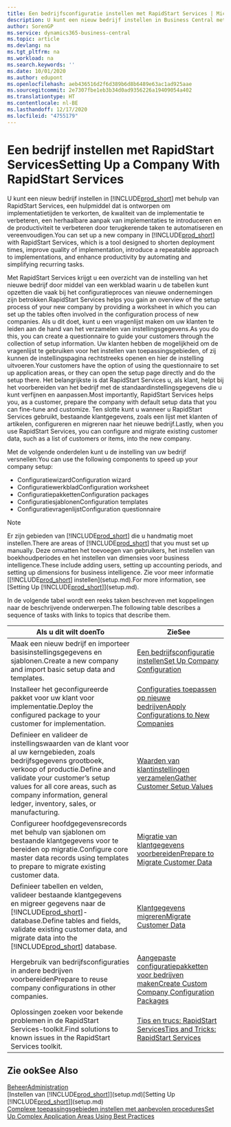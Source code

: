 ```yaml
---
title: Een bedrijfsconfiguratie instellen met RapidStart Services | Microsoft Docs
description: U kunt een nieuw bedrijf instellen in Business Central met behulp van RapidStart Services. Dit is een hulpmiddel dat is ontworpen om implementatietijden te verkorten, de kwaliteit van de implementatie te verbeteren, een herhaalbare aanpak van implementaties te introduceren en de productiviteit te verbeteren door terugkerende taken te automatiseren en vereenvoudigen.
author: SorenGP
ms.service: dynamics365-business-central
ms.topic: article
ms.devlang: na
ms.tgt_pltfrm: na
ms.workload: na
ms.search.keywords: ''
ms.date: 10/01/2020
ms.author: edupont
ms.openlocfilehash: aeb436516d2f6d389b6d8b6489e63ac1ad925aae
ms.sourcegitcommit: 2e7307fbe1eb3b34d0ad9356226a19409054a402
ms.translationtype: HT
ms.contentlocale: nl-BE
ms.lasthandoff: 12/17/2020
ms.locfileid: "4755179"
---
```

# <a name="setting-up-a-company-with-rapidstart-services"></a><span data-ttu-id="5b9d4-103">Een bedrijf instellen met RapidStart Services</span><span class="sxs-lookup"><span data-stu-id="5b9d4-103">Setting Up a Company With RapidStart Services</span></span>
<span data-ttu-id="5b9d4-104">U kunt een nieuw bedrijf instellen in [!INCLUDE[prod_short](includes/prod_short.md)] met behulp van RapidStart Services, een hulpmiddel dat is ontworpen om implementatietijden te verkorten, de kwaliteit van de implementatie te verbeteren, een herhaalbare aanpak van implementaties te introduceren en de productiviteit te verbeteren door terugkerende taken te automatiseren en vereenvoudigen.</span><span class="sxs-lookup"><span data-stu-id="5b9d4-104">You can set up a new company in [!INCLUDE[prod_short](includes/prod_short.md)] with RapidStart Services, which is a tool designed to shorten deployment times, improve quality of implementation, introduce a repeatable approach to implementations, and enhance productivity by automating and simplifying recurring tasks.</span></span>  

<span data-ttu-id="5b9d4-105">Met RapidStart Services krijgt u een overzicht van de instelling van het nieuwe bedrijf door middel van een werkblad waarin u de tabellen kunt opzetten die vaak bij het configuratieproces van nieuwe ondernemingen zijn betrokken.</span><span class="sxs-lookup"><span data-stu-id="5b9d4-105">RapidStart Services helps you gain an overview of the setup process of your new company by providing a worksheet in which you can set up the tables often involved in the configuration process of new companies.</span></span> <span data-ttu-id="5b9d4-106">Als u dit doet, kunt u een vragenlijst maken om uw klanten te leiden aan de hand van het verzamelen van instellingsgegevens.</span><span class="sxs-lookup"><span data-stu-id="5b9d4-106">As you do this, you can create a questionnaire to guide your customers through the collection of setup information.</span></span> <span data-ttu-id="5b9d4-107">Uw klanten hebben de mogelijkheid om de vragenlijst te gebruiken voor het instellen van toepassingsgebieden, of zij kunnen de instellingspagina rechtstreeks openen en hier de instelling uitvoeren.</span><span class="sxs-lookup"><span data-stu-id="5b9d4-107">Your customers have the option of using the questionnaire to set up application areas, or they can open the setup page directly and do the setup there.</span></span> <span data-ttu-id="5b9d4-108">Het belangrijkste is dat RapidStart Services u, als klant, helpt bij het voorbereiden van het bedrijf met de standaardinstellingsgegevens die u kunt verfijnen en aanpassen.</span><span class="sxs-lookup"><span data-stu-id="5b9d4-108">Most importantly, RapidStart Services helps you, as a customer, prepare the company with default setup data that you can fine-tune and customize.</span></span> <span data-ttu-id="5b9d4-109">Ten slotte kunt u wanneer u RapidStart Services gebruikt, bestaande klantgegevens, zoals een lijst met klanten of artikelen, configureren en migreren naar het nieuwe bedrijf.</span><span class="sxs-lookup"><span data-stu-id="5b9d4-109">Lastly, when you use RapidStart Services, you can configure and migrate existing customer data, such as a list of customers or items, into the new company.</span></span>

<span data-ttu-id="5b9d4-110">Met de volgende onderdelen kunt u de instelling van uw bedrijf versnellen:</span><span class="sxs-lookup"><span data-stu-id="5b9d4-110">You can use the following components to speed up your company setup:</span></span>  

-   <span data-ttu-id="5b9d4-111">Configuratiewizard</span><span class="sxs-lookup"><span data-stu-id="5b9d4-111">Configuration wizard</span></span>  
-   <span data-ttu-id="5b9d4-112">Configuratiewerkblad</span><span class="sxs-lookup"><span data-stu-id="5b9d4-112">Configuration worksheet</span></span>  
-   <span data-ttu-id="5b9d4-113">Configuratiepakketten</span><span class="sxs-lookup"><span data-stu-id="5b9d4-113">Configuration packages</span></span>  
-   <span data-ttu-id="5b9d4-114">Configuratiesjablonen</span><span class="sxs-lookup"><span data-stu-id="5b9d4-114">Configuration templates</span></span>  
-   <span data-ttu-id="5b9d4-115">Configuratievragenlijst</span><span class="sxs-lookup"><span data-stu-id="5b9d4-115">Configuration questionnaire</span></span>  

> [!Note]  
>  <span data-ttu-id="5b9d4-116">Er zijn gebieden van [!INCLUDE[prod_short](includes/prod_short.md)] die u handmatig moet instellen.</span><span class="sxs-lookup"><span data-stu-id="5b9d4-116">There are areas of [!INCLUDE[prod_short](includes/prod_short.md)] that you must set up manually.</span></span> <span data-ttu-id="5b9d4-117">Deze omvatten het toevoegen van gebruikers, het instellen van boekhoudperiodes en het instellen van dimensies voor business intelligence.</span><span class="sxs-lookup"><span data-stu-id="5b9d4-117">These include adding users, setting up accounting periods, and setting up dimensions for business intelligence.</span></span> <span data-ttu-id="5b9d4-118">Zie voor meer informatie [[!INCLUDE[prod_short](includes/prod_short.md)] instellen](setup.md).</span><span class="sxs-lookup"><span data-stu-id="5b9d4-118">For more information, see [Setting Up [!INCLUDE[prod_short](includes/prod_short.md)]](setup.md).</span></span>

 <span data-ttu-id="5b9d4-119">In de volgende tabel wordt een reeks taken beschreven met koppelingen naar de beschrijvende onderwerpen.</span><span class="sxs-lookup"><span data-stu-id="5b9d4-119">The following table describes a sequence of tasks with links to topics that describe them.</span></span>

|<span data-ttu-id="5b9d4-120">**Als u dit wilt doen**</span><span class="sxs-lookup"><span data-stu-id="5b9d4-120">**To**</span></span>|<span data-ttu-id="5b9d4-121">**Zie**</span><span class="sxs-lookup"><span data-stu-id="5b9d4-121">**See**</span></span>|  
|------------|-------------|  
|<span data-ttu-id="5b9d4-122">Maak een nieuw bedrijf en importeer basisinstellingsgegevens en sjablonen.</span><span class="sxs-lookup"><span data-stu-id="5b9d4-122">Create a new company and import basic setup data and templates.</span></span>|[<span data-ttu-id="5b9d4-123">Een bedrijfsconfiguratie instellen</span><span class="sxs-lookup"><span data-stu-id="5b9d4-123">Set Up Company Configuration</span></span>](admin-set-up-company-configuration.md)|  
|<span data-ttu-id="5b9d4-124">Installeer het geconfigureerde pakket voor uw klant voor implementatie.</span><span class="sxs-lookup"><span data-stu-id="5b9d4-124">Deploy the configured package to your customer for implementation.</span></span>|[<span data-ttu-id="5b9d4-125">Configuraties toepassen op nieuwe bedrijven</span><span class="sxs-lookup"><span data-stu-id="5b9d4-125">Apply Configurations to New Companies</span></span>](admin-apply-configuration-to-new-companies.md)|
|<span data-ttu-id="5b9d4-126">Definieer en valideer de instellingswaarden van de klant voor al uw kerngebieden, zoals bedrijfsgegevens grootboek, verkoop of productie.</span><span class="sxs-lookup"><span data-stu-id="5b9d4-126">Define and validate your customer’s setup values for all core areas, such as company information, general ledger, inventory, sales, or manufacturing.</span></span>|[<span data-ttu-id="5b9d4-127">Waarden van klantinstellingen verzamelen</span><span class="sxs-lookup"><span data-stu-id="5b9d4-127">Gather Customer Setup Values</span></span>](admin-gather-customer-setup-values.md)|  
|<span data-ttu-id="5b9d4-128">Configureer hoofdgegevensrecords met behulp van sjablonen om bestaande klantgegevens voor te bereiden op migratie.</span><span class="sxs-lookup"><span data-stu-id="5b9d4-128">Configure core master data records using templates to prepare to migrate existing customer data.</span></span>|[<span data-ttu-id="5b9d4-129">Migratie van klantgegevens voorbereiden</span><span class="sxs-lookup"><span data-stu-id="5b9d4-129">Prepare to Migrate Customer Data</span></span>](admin-use-templates-to-prepare-customer-data-for-migration.md)|  
|<span data-ttu-id="5b9d4-130">Definieer tabellen en velden, valideer bestaande klantgegevens en migreer gegevens naar de [!INCLUDE[prod_short](includes/prod_short.md)]-database.</span><span class="sxs-lookup"><span data-stu-id="5b9d4-130">Define tables and fields, validate existing customer data, and migrate data into the [!INCLUDE[prod_short](includes/prod_short.md)] database.</span></span>|[<span data-ttu-id="5b9d4-131">Klantgegevens migreren</span><span class="sxs-lookup"><span data-stu-id="5b9d4-131">Migrate Customer Data</span></span>](admin-migrate-customer-data.md)|
|<span data-ttu-id="5b9d4-132">Hergebruik van bedrijfsconfiguraties in andere bedrijven voorbereiden</span><span class="sxs-lookup"><span data-stu-id="5b9d4-132">Prepare to reuse company configurations in other companies.</span></span>|[<span data-ttu-id="5b9d4-133">Aangepaste configuratiepakketten voor bedrijven maken</span><span class="sxs-lookup"><span data-stu-id="5b9d4-133">Create Custom Company Configuration Packages</span></span>](admin-how-to-create-custom-company-configuration-packages.md)|
|<span data-ttu-id="5b9d4-134">Oplossingen zoeken voor bekende problemen in de RapidStart Services-toolkit.</span><span class="sxs-lookup"><span data-stu-id="5b9d4-134">Find solutions to known issues in the RapidStart Services toolkit.</span></span>|[<span data-ttu-id="5b9d4-135">Tips en trucs: RapidStart Services</span><span class="sxs-lookup"><span data-stu-id="5b9d4-135">Tips and Tricks: RapidStart Services</span></span>](admin-tips-and-tricks-rapidstart-services.md)|  

## <a name="see-also"></a><span data-ttu-id="5b9d4-136">Zie ook</span><span class="sxs-lookup"><span data-stu-id="5b9d4-136">See Also</span></span>  
[<span data-ttu-id="5b9d4-137">Beheer</span><span class="sxs-lookup"><span data-stu-id="5b9d4-137">Administration</span></span>](admin-setup-and-administration.md)  
<span data-ttu-id="5b9d4-138">[Instellen van [!INCLUDE[prod_short](includes/prod_short.md)]](setup.md)</span><span class="sxs-lookup"><span data-stu-id="5b9d4-138">[Setting Up [!INCLUDE[prod_short](includes/prod_short.md)]](setup.md)</span></span>  
[<span data-ttu-id="5b9d4-139">Complexe toepassingsgebieden instellen met aanbevolen procedures</span><span class="sxs-lookup"><span data-stu-id="5b9d4-139">Set Up Complex Application Areas Using Best Practices</span></span>](set-up-complex-application-areas-using-best-practices.md)   

